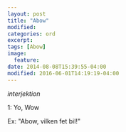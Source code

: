 ```yaml
---
layout: post
title: "Abow"
modified:
categories: ord
excerpt:
tags: [Abow]
image:
  feature:
date: 2014-08-08T15:39:55-04:00
modified: 2016-06-01T14:19:19-04:00
---
```


*interjektion*

1: Yo, Wow

Ex: "Abow, vilken fet bil!"
